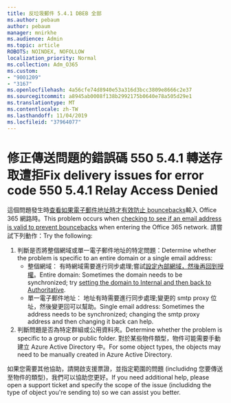```yaml
---
title: 反垃圾郵件 5.4.1 DBEB 全部
ms.author: pebaum
author: pebaum
manager: mnirkhe
ms.audience: Admin
ms.topic: article
ROBOTS: NOINDEX, NOFOLLOW
localization_priority: Normal
ms.collection: Adm_O365
ms.custom:
- "9001209"
- "3167"
ms.openlocfilehash: 4a56cfe74d8940e53a316d3bcc3809e8666c2e37
ms.sourcegitcommit: a8945ab0008f138b2992175b0640e78a505d29e1
ms.translationtype: MT
ms.contentlocale: zh-TW
ms.lasthandoff: 11/04/2019
ms.locfileid: "37964077"
---
```

# <a name="fix-delivery-issues-for-error-code-550-541-relay-access-denied"></a><span data-ttu-id="9d5dc-102">修正傳送問題的錯誤碼 550 5.4.1 轉送存取遭拒</span><span class="sxs-lookup"><span data-stu-id="9d5dc-102">Fix delivery issues for error code 550 5.4.1 Relay Access Denied</span></span>

<span data-ttu-id="9d5dc-103">這個問題發生時[查看如果電子郵件地址時才有效防止 bouncebacks](https://docs.microsoft.com/exchange/mail-flow-best-practices/use-directory-based-edge-blocking)輸入 Office 365 網路時。</span><span class="sxs-lookup"><span data-stu-id="9d5dc-103">This problem occurs when [checking to see if an email address is valid to prevent bouncebacks](https://docs.microsoft.com/exchange/mail-flow-best-practices/use-directory-based-edge-blocking) when entering the Office 365 network.</span></span> <span data-ttu-id="9d5dc-104">請嘗試下列動作：</span><span class="sxs-lookup"><span data-stu-id="9d5dc-104">Try the following:</span></span>

1. <span data-ttu-id="9d5dc-105">判斷是否將整個網域或單一電子郵件地址的特定問題：</span><span class="sxs-lookup"><span data-stu-id="9d5dc-105">Determine whether the problem is specific to an entire domain or a single email address:</span></span>
    - <span data-ttu-id="9d5dc-106">整個網域： 有時網域需要進行同步處理;嘗試[設定內部網域，然後再回到授權](https://docs.microsoft.com/exchange/mail-flow-best-practices/manage-accepted-domains/manage-accepted-domains)。</span><span class="sxs-lookup"><span data-stu-id="9d5dc-106">Entire domain: Sometimes the domain needs to be synchronized; try [setting the domain to Internal and then back to Authoritative](https://docs.microsoft.com/exchange/mail-flow-best-practices/manage-accepted-domains/manage-accepted-domains).</span></span>
     - <span data-ttu-id="9d5dc-107">單一電子郵件地址： 地址有時需要進行同步處理;變更的 smtp proxy 位址，然後變更回可以幫助。</span><span class="sxs-lookup"><span data-stu-id="9d5dc-107">Single email address: Sometimes the address needs to be synchronized; changing the smtp proxy address and then changing it back can help.</span></span>
2. <span data-ttu-id="9d5dc-108">判斷問題是否為特定群組或公用資料夾。</span><span class="sxs-lookup"><span data-stu-id="9d5dc-108">Determine whether the problem is specific to a group or public folder.</span></span> <span data-ttu-id="9d5dc-109">對於某些物件類型，物件可能需要手動建立 Azure Active Directory 中。</span><span class="sxs-lookup"><span data-stu-id="9d5dc-109">For some object types, the objects may need to be manually created in Azure Active Directory.</span></span>

<span data-ttu-id="9d5dc-110">如果您需要其他協助，請開啟支援票證，並指定範圍的問題 (includidng 您要傳送至物件的類型)，我們可以協助您更好。</span><span class="sxs-lookup"><span data-stu-id="9d5dc-110">If you need additional help, please open a support ticket and specify the scope of the issue (includidng the type of object you're sending to) so we can assist you better.</span></span>